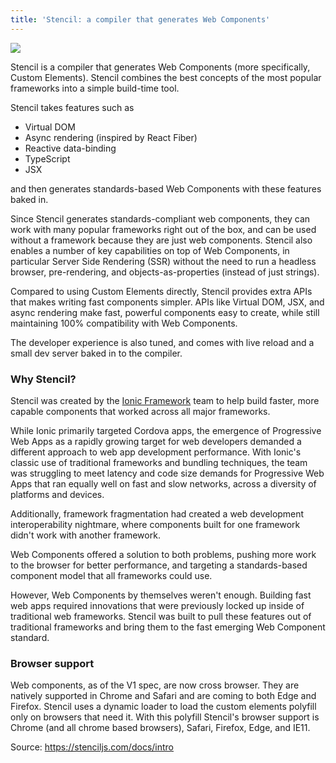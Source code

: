 ```yaml
---
title: 'Stencil: a compiler that generates Web Components'
---
```


![](https://content-static.upwork.com/blog/uploads/sites/3/2017/05/29234906/Introduction-to-Web-Components-feature-940x400.jpg)

Stencil is a compiler that generates Web Components \(more specifically, Custom Elements\). Stencil combines the best concepts of the most popular frameworks into a simple build-time tool.

Stencil takes features such as

* Virtual DOM
* Async rendering \(inspired by React Fiber\)
* Reactive data-binding
* TypeScript
* JSX

and then generates standards-based Web Components with these features baked in.

Since Stencil generates standards-compliant web components, they can work with many popular frameworks right out of the box, and can be used without a framework because they are just web components. Stencil also enables a number of key capabilities on top of Web Components, in particular Server Side Rendering \(SSR\) without the need to run a headless browser, pre-rendering, and objects-as-properties \(instead of just strings\).

Compared to using Custom Elements directly, Stencil provides extra APIs that makes writing fast components simpler. APIs like Virtual DOM, JSX, and async rendering make fast, powerful components easy to create, while still maintaining 100% compatibility with Web Components.

The developer experience is also tuned, and comes with live reload and a small dev server baked in to the compiler.

### Why Stencil? 

Stencil was created by the [Ionic Framework](http://ionicframework.com/) team to help build faster, more capable components that worked across all major frameworks.

While Ionic primarily targeted Cordova apps, the emergence of Progressive Web Apps as a rapidly growing target for web developers demanded a different approach to web app development performance. With Ionic's classic use of traditional frameworks and bundling techniques, the team was struggling to meet latency and code size demands for Progressive Web Apps that ran equally well on fast and slow networks, across a diversity of platforms and devices.

Additionally, framework fragmentation had created a web development interoperability nightmare, where components built for one framework didn't work with another framework.

Web Components offered a solution to both problems, pushing more work to the browser for better performance, and targeting a standards-based component model that all frameworks could use.

However, Web Components by themselves weren't enough. Building fast web apps required innovations that were previously locked up inside of traditional web frameworks. Stencil was built to pull these features out of traditional frameworks and bring them to the fast emerging Web Component standard.

### Browser support
Web components, as of the V1 spec, are now cross browser. They are natively supported in Chrome and Safari and are coming to both Edge and Firefox. Stencil uses a dynamic loader to load the custom elements polyfill only on browsers that need it. With this polyfill Stencil's browser support is Chrome \(and all chrome based browsers\), Safari, Firefox, Edge, and IE11.

Source: https://stenciljs.com/docs/intro


